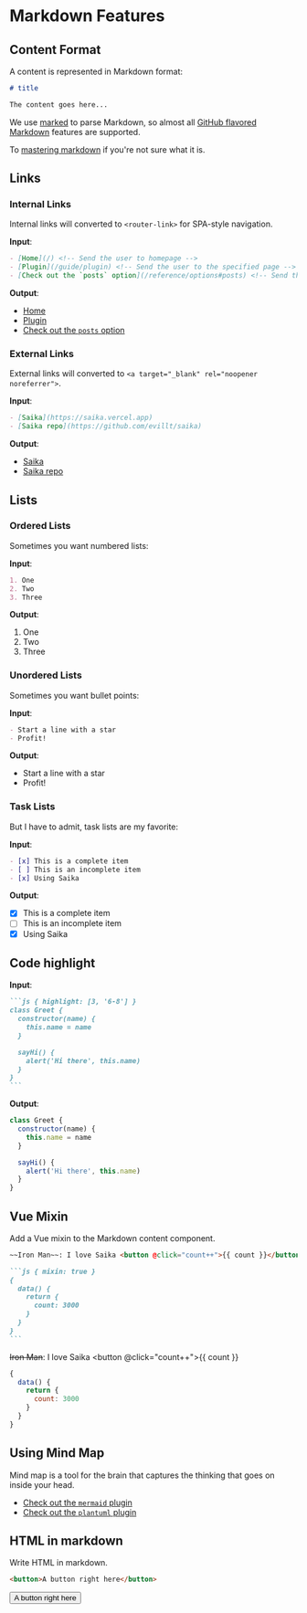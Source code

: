 # Markdown Features

## Content Format

A content is represented in Markdown format:

```markdown
# title

The content goes here...
```

We use [marked](https://marked.js.org) to parse Markdown, so almost all [GitHub flavored Markdown](https://github.github.com/gfm/) features are supported.

To [mastering markdown](https://guides.github.com/features/mastering-markdown/) if you're not sure what it is.

## Links

### Internal Links

Internal links will converted to `<router-link>` for SPA-style navigation.

**Input**:

```markdown
- [Home](/) <!-- Send the user to homepage -->
- [Plugin](/guide/plugin) <!-- Send the user to the specified page -->
- [Check out the `posts` option](/reference/options#posts) <!-- Send the user to the specified page with anchor -->
```

**Output**:

- [Home](/) <!-- Send the user to homepage -->
- [Plugin](/plugin/introduction) <!-- Send the user to the specified page -->
- [Check out the `posts` option](/reference/options#posts) <!-- Send the user to the specified page with anchor -->

### External Links

External links will converted to `<a target="_blank" rel="noopener noreferrer">`.

**Input**:

```markdown
- [Saika](https://saika.vercel.app)
- [Saika repo](https://github.com/evillt/saika)
```

**Output**:

- [Saika](https://saika.vercel.app)
- [Saika repo](https://github.com/evillt/saika)

## Lists

### Ordered Lists

Sometimes you want numbered lists:

**Input**:

```markdown
1. One
2. Two
3. Three
```

**Output**:

1. One
2. Two
3. Three

### Unordered Lists

Sometimes you want bullet points:

**Input**:

```markdown
- Start a line with a star
- Profit!
```

**Output**:

- Start a line with a star
- Profit!

### Task Lists

But I have to admit, task lists are my favorite:

**Input**:

```markdown
- [x] This is a complete item
- [ ] This is an incomplete item
- [x] Using Saika
```

**Output**:

- [x] This is a complete item
- [ ] This is an incomplete item
- [x] Using Saika

## Code highlight

**Input**:

````markdown
```js { highlight: [3, '6-8'] }
class Greet {
  constructor(name) {
    this.name = name
  }

  sayHi() {
    alert('Hi there', this.name)
  }
}
```
````

**Output**:

```js {highlight: [3, '6-8']}
class Greet {
  constructor(name) {
    this.name = name
  }

  sayHi() {
    alert('Hi there', this.name)
  }
}
```

## Vue Mixin

Add a Vue mixin to the Markdown content component.

````markdown
~~Iron Man~~: I love Saika <button @click="count++">{{ count }}</button>

```js { mixin: true }
{
  data() {
    return {
      count: 3000
    }
  }
}
```
````

~~Iron Man~~: I love Saika <button @click="count++">{{ count }}</button>

```js { mixin: true }
{
  data() {
    return {
      count: 3000
    }
  }
}
```

## Using Mind Map

Mind map is a tool for the brain that captures the thinking that goes on inside your head.

- [Check out the `mermaid` plugin](/plugin/mermaid)
- [Check out the `plantuml` plugin](/plugin/plantuml)

## HTML in markdown

Write HTML in markdown.

```html
<button>A button right here</button>
```

<button>A button right here</button>
